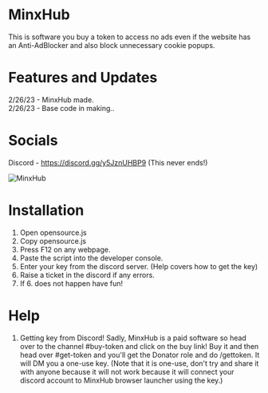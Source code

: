 # MinxHub
This is software you buy a token to access no ads even if the website has an Anti-AdBlocker and also block unnecessary cookie popups. 

# Features and Updates
2/26/23 - MinxHub made.                                   
2/26/23 - Base code in making..

# Socials
Discord - https://discord.gg/y5JznUHBP9 (This never ends!)

![MinxHub](https://user-images.githubusercontent.com/82759997/221420603-e2de8ea7-0907-489a-a627-f32426a46251.png)


# Installation
1. Open opensource.js
2. Copy opensource.js
3. Press F12 on any webpage.
4. Paste the script into the developer console.
5. Enter your key from the discord server. (Help covers how to get the key)
6. Raise a ticket in the discord if any errors.
7. If 6. does not happen have fun!

# Help

1. Getting key from Discord! 
Sadly, MinxHub is a paid software so head over to the channel #buy-token and click on the buy link!
Buy it and then head over #get-token and you'll get the Donator role and do /gettoken. It will DM you a one-use key.
(Note that it is one-use, don't try and share it with anyone because it will not work because it will connect your discord account
to MinxHub browser launcher using the key.)
